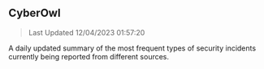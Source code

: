 ## CyberOwl 
> Last Updated 12/04/2023 01:57:20 


A daily updated summary of the most frequent types of security incidents currently being reported from different sources.

